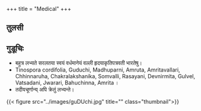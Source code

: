 +++
title = "Medical"
+++

## तुलसी


## गुडूचिः‌
- बहुत्र लभ्यते सरलतया स्वयं वर्धमानेयं वल्ली हृदयाकृतिपत्रवती भारतेषु।
- Tinospora cordifolia, Guduchi, Madhuparni, Amruta, Amritavallari, Chhinnaruha, Chakralakshanika, Somvalli, Rasayani, Devnirmita, Gulvel, Vatsadani, Jwarari, Bahuchinna, Amrita ।
- तदीयचूर्णान्य् अपि क्रेतुं लभ्यन्ते।

{{< figure src="../images/guDUchi.jpg" title="" class="thumbnail">}}
